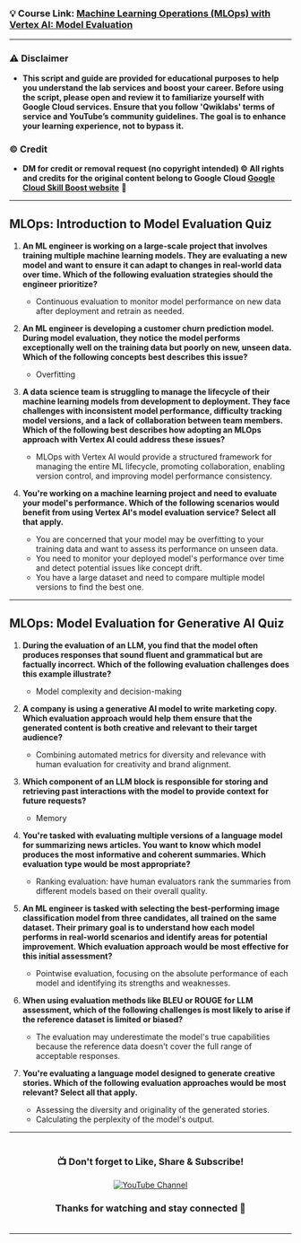 ### 💡 Course Link: [Machine Learning Operations (MLOps) with Vertex AI: Model Evaluation](https://www.cloudskillsboost.google/course_templates/1080)

---

### ⚠️ Disclaimer
- **This script and guide are provided for educational purposes to help you understand the lab services and boost your career. Before using the script, please open and review it to familiarize yourself with Google Cloud services. Ensure that you follow 'Qwiklabs' terms of service and YouTube’s community guidelines. The goal is to enhance your learning experience, not to bypass it.**

### © Credit
- **DM for credit or removal request (no copyright intended) © All rights and credits for the original content belong to Google Cloud [Google Cloud Skill Boost website](https://www.cloudskillsboost.google/)** 🙏

---

## **MLOps: Introduction to Model Evaluation Quiz**

1. **An ML engineer is working on a large-scale project that involves training multiple machine learning models. They are evaluating a new model and want to ensure it can adapt to changes in real-world data over time. Which of the following evaluation strategies should the engineer prioritize?**  
   - Continuous evaluation to monitor model performance on new data after deployment and retrain as needed.

2. **An ML engineer is developing a customer churn prediction model. During model evaluation, they notice the model performs exceptionally well on the training data but poorly on new, unseen data. Which of the following concepts best describes this issue?**  
   - Overfitting

3. **A data science team is struggling to manage the lifecycle of their machine learning models from development to deployment. They face challenges with inconsistent model performance, difficulty tracking model versions, and a lack of collaboration between team members. Which of the following best describes how adopting an MLOps approach with Vertex AI could address these issues?**  
   - MLOps with Vertex AI would provide a structured framework for managing the entire ML lifecycle, promoting collaboration, enabling version control, and improving model performance consistency.

4. **You're working on a machine learning project and need to evaluate your model's performance. Which of the following scenarios would benefit from using Vertex AI's model evaluation service? Select all that apply.**  
   - You are concerned that your model may be overfitting to your training data and want to assess its performance on unseen data.  
   - You need to monitor your deployed model's performance over time and detect potential issues like concept drift.  
   - You have a large dataset and need to compare multiple model versions to find the best one.

---

## **MLOps: Model Evaluation for Generative AI Quiz**

1. **During the evaluation of an LLM, you find that the model often produces responses that sound fluent and grammatical but are factually incorrect. Which of the following evaluation challenges does this example illustrate?**  
   - Model complexity and decision-making

2. **A company is using a generative AI model to write marketing copy. Which evaluation approach would help them ensure that the generated content is both creative and relevant to their target audience?**  
   - Combining automated metrics for diversity and relevance with human evaluation for creativity and brand alignment.

3. **Which component of an LLM block is responsible for storing and retrieving past interactions with the model to provide context for future requests?**  
   - Memory

4. **You're tasked with evaluating multiple versions of a language model for summarizing news articles. You want to know which model produces the most informative and coherent summaries. Which evaluation type would be most appropriate?**  
   - Ranking evaluation: have human evaluators rank the summaries from different models based on their overall quality.

5. **An ML engineer is tasked with selecting the best-performing image classification model from three candidates, all trained on the same dataset. Their primary goal is to understand how each model performs in real-world scenarios and identify areas for potential improvement. Which evaluation approach would be most effective for this initial assessment?**  
   - Pointwise evaluation, focusing on the absolute performance of each model and identifying its strengths and weaknesses.

6. **When using evaluation methods like BLEU or ROUGE for LLM assessment, which of the following challenges is most likely to arise if the reference dataset is limited or biased?**  
   - The evaluation may underestimate the model's true capabilities because the reference data doesn't cover the full range of acceptable responses.

7. **You're evaluating a language model designed to generate creative stories. Which of the following evaluation approaches would be most relevant? Select all that apply.**  
   - Assessing the diversity and originality of the generated stories.  
   - Calculating the perplexity of the model's output.

---

<div align="center" style="padding: 5px;">
  <h3>📺 Don't forget to Like, Share & Subscribe!</h3>

  <a href="https://www.youtube.com/@ArcadeGenius-z1">
    <img src="https://img.shields.io/badge/YouTube-ArcadeGenius-FF0000?style=for-the-badge&logo=youtube&logoColor=white" alt="YouTube Channel">
  </a>

  <h3>Thanks for watching and stay connected 🙂</h3>
</div>

---
